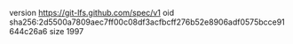 version https://git-lfs.github.com/spec/v1
oid sha256:2d5500a7809aec7ff00c08df3acfbcff276b52e8906adf0575bcce91644c26a6
size 1997
